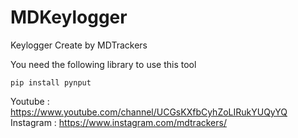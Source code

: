 # MDKeylogger
Keylogger Create by MDTrackers

You need the following library to use this tool

``` batch
pip install pynput
```

Youtube : https://www.youtube.com/channel/UCGsKXfbCyhZoLIRukYUQyYQ
<br>
Instagram : https://www.instagram.com/mdtrackers/
